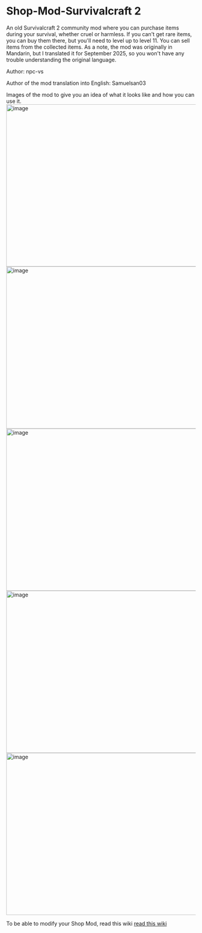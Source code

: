 # Shop-Mod-Survivalcraft 2
An old Survivalcraft 2 community mod where you can purchase items during your survival, whether cruel or harmless. If you can't get rare items, you can buy them there, but you'll need to level up to level 11. You can sell items from the collected items. As a note, the mod was originally in Mandarin, but I translated it for September 2025, so you won't have any trouble understanding the original language.

Author: npc-vs

Author of the mod translation into English: Samuelsan03

Images of the mod to give you an idea of ​​what it looks like and how you can use it.
<img width="953" height="431" alt="image" src="https://github.com/user-attachments/assets/7a5ec7f4-652a-440f-822a-952edc30248f" />
<img width="953" height="431" alt="image" src="https://github.com/user-attachments/assets/e9f7c355-f125-462d-952c-1fcce83e6dd4" />
<img width="953" height="431" alt="image" src="https://github.com/user-attachments/assets/fdaf7368-efbc-47b1-90df-156f1745c0fa" />
<img width="953" height="431" alt="image" src="https://github.com/user-attachments/assets/087675c6-dc44-42de-a3b4-577e526d261e" />
<img width="953" height="431" alt="image" src="https://github.com/user-attachments/assets/279dfd20-466d-4e08-b3b9-96ee531c910c" />

To be able to modify your Shop Mod, read this wiki [read this wiki](https://github.com/Samuelsan03/Shop-Mod/wiki/How-to-modify-your-own-Shop-Mod)
